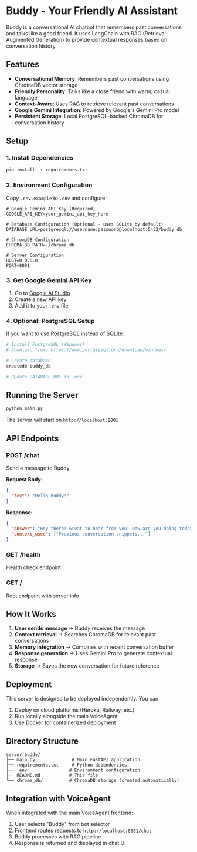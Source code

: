 # Buddy - Your Friendly AI Assistant

Buddy is a conversational AI chatbot that remembers past conversations and talks like a good friend. It uses LangChain with RAG (Retrieval-Augmented Generation) to provide contextual responses based on conversation history.

## Features

- **Conversational Memory**: Remembers past conversations using ChromaDB vector storage
- **Friendly Personality**: Talks like a close friend with warm, casual language
- **Context-Aware**: Uses RAG to retrieve relevant past conversations
- **Google Gemini Integration**: Powered by Google's Gemini Pro model
- **Persistent Storage**: Local PostgreSQL-backed ChromaDB for conversation history

## Setup

### 1. Install Dependencies

```bash
pip install -r requirements.txt
```

### 2. Environment Configuration

Copy `.env.example` to `.env` and configure:

```env
# Google Gemini API Key (Required)
GOOGLE_API_KEY=your_gemini_api_key_here

# Database Configuration (Optional - uses SQLite by default)
DATABASE_URL=postgresql://username:password@localhost:5432/buddy_db

# ChromaDB Configuration
CHROMA_DB_PATH=./chroma_db

# Server Configuration
HOST=0.0.0.0
PORT=8001
```

### 3. Get Google Gemini API Key

1. Go to [Google AI Studio](https://aistudio.google.com/app/apikey)
2. Create a new API key
3. Add it to your `.env` file

### 4. Optional: PostgreSQL Setup

If you want to use PostgreSQL instead of SQLite:

```bash
# Install PostgreSQL (Windows)
# Download from: https://www.postgresql.org/download/windows/

# Create database
createdb buddy_db

# Update DATABASE_URL in .env
```

## Running the Server

```bash
python main.py
```

The server will start on `http://localhost:8001`

## API Endpoints

### POST /chat
Send a message to Buddy

**Request Body:**
```json
{
  "text": "Hello Buddy!"
}
```

**Response:**
```json
{
  "answer": "Hey there! Great to hear from you! How are you doing today?",
  "context_used": ["Previous conversation snippets..."]
}
```

### GET /health
Health check endpoint

### GET /
Root endpoint with server info

## How It Works

1. **User sends message** → Buddy receives the message
2. **Context retrieval** → Searches ChromaDB for relevant past conversations
3. **Memory integration** → Combines with recent conversation buffer
4. **Response generation** → Uses Gemini Pro to generate contextual response
5. **Storage** → Saves the new conversation for future reference

## Deployment

This server is designed to be deployed independently. You can:

1. Deploy on cloud platforms (Heroku, Railway, etc.)
2. Run locally alongside the main VoiceAgent
3. Use Docker for containerized deployment

## Directory Structure

```
server_buddy/
├── main.py              # Main FastAPI application
├── requirements.txt     # Python dependencies
├── .env                # Environment configuration
├── README.md           # This file
└── chroma_db/          # ChromaDB storage (created automatically)
```

## Integration with VoiceAgent

When integrated with the main VoiceAgent frontend:

1. User selects "Buddy" from bot selector
2. Frontend routes requests to `http://localhost:8001/chat`
3. Buddy processes with RAG pipeline
4. Response is returned and displayed in chat UI
